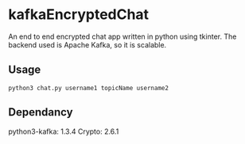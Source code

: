 # kafkaEncryptedChat
An end to end encrypted chat app written in python using tkinter. The backend used is Apache Kafka, so it is scalable.

## Usage

```python3 chat.py username1 topicName username2```

## Dependancy

python3-kafka: 1.3.4
Crypto: 2.6.1

